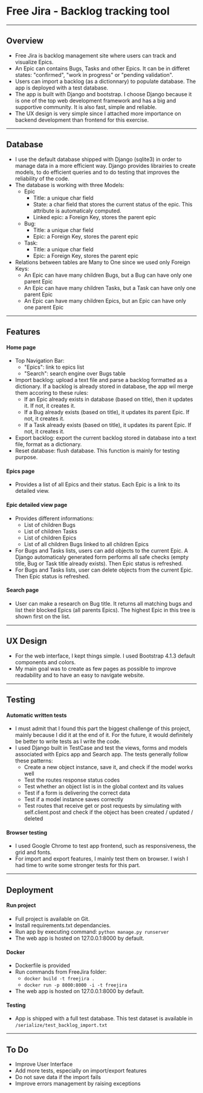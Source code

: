 # Free Jira - Backlog tracking tool

---

## Overview
 - Free Jira is backlog management site where users can track and visualize Epics.
 - An Epic can contains Bugs, Tasks and other Epics. It can be in differet states: "confirmed", "work in progress" or "pending validation".
 - Users can import a backlog (as a dictionnary) to populate database. The app is deployed with a test database.
 - The app is built with Django and bootstrap. I choose Django because it is one of the top web development framework and has a big and supportive community. It is also fast, simple and reliable.
 - The UX design is very simple since I attached more importance on backend development than frontend for this exercise.
 
 ---

## Database
 - I use the default database shipped with Django (sqlite3) in order to manage data in a more efficient way. Django provides librairies to create models, to do efficient queries and to do testing that improves the reliability of the code.
 - The database is working with three Models:
	- Epic
		- Title: a unique char field
		- State: a char field that stores the current status of the epic. This attribute is automaticaly computed. 
		- Linked epic: a Foreign Key, stores the parent epic
	- Bug:
		- Title: a unique char field
		- Epic: a Foreign Key, stores the parent epic
	- Task:
		- Title: a unique char field
		- Epic: a Foreign Key, stores the parent epic
 - Relations between tables are Many to One since we used only Foreign Keys:
	- An Epic can have many children Bugs, but a Bug can have only one parent Epic
	- An Epic can have many children Tasks, but a Task can have only one parent Epic
	- An Epic can have many children Epics, but an Epic can have only one parent Epic

 ---

## Features

#### Home page
 - Top Navigation Bar:
	- "Epics": link to epics list
	- "Search": search engine over Bugs table
 - Import backlog: upload a text file and parse a backlog formatted as a dictionary. If a backlog is already stored in database, the app wil merge them accoring to these rules:
	- If an Epic already exists in database (based on title), then it updates it. If not, it creates it.
	- If a Bug already exists (based on title), it updates its parent Epic. If not, it creates it.
	- If a Task already exists (based on title), it updates its parent Epic. If not, it creates it.
 - Export backlog: export the current backlog stored in database into a text file, format as a dictionary.
 - Reset database: flush database. This function is mainly for testing purpose.

#### Epics page
 - Provides a list of all Epics and their status. Each Epic is a link to its detailed view.

#### Epic detailed view page
 - Provides different informations:
	- List of children Bugs
	- List of children Tasks
	- List of children Epics
	- List of all children Bugs linked to all children Epics
 - For Bugs and Tasks lists, users can add objects to the current Epic. A Django automaticaly generated form performs all safe checks (empty title, Bug or Task title already exists). Then Epic status is refreshed.
 - For Bugs and Tasks lists, user can delete objects from the current Epic. Then Epic status is refreshed.

#### Search page
 - User can make a research on Bug title. It returns all matching bugs and list their blocked Epics (all parents Epics). The highest Epic in this tree is shown first on the list.

---

## UX Design
 - For the web interface, I kept things simple. I used Bootstrap 4.1.3 default components and colors.
 - My main goal was to create as few pages as possible to improve readability and to have an easy to navigate website.

---

## Testing

#### Automatic written tests
 - I must admit that I found this part the biggest challenge of this project, mainly because I did it at the end of it. For the future, it would definitely be better to write tests as I write the code.
 - I used Django built in TestCase and test the views, forms and models associated with Epics app and Search app. The tests generally follow these patterns:
	- Create a new object instance, save it, and check if the model works well
	- Test the routes response status codes
	- Test whether an object list is in the global context and its values
	- Test if a form is delivering the correct data
	- Test if a model instance saves correctly
	- Test routes that receive get or post requests by simulating with self.client.post and check if the object has been created / updated / deleted

#### Browser testing
 - I used Google Chrome to test app frontend, such as responsiveness, the grid and fonts.
 - For import and export features, I mainly test them on browser. I wish I had time to write some stronger tests for this part.

---

## Deployment

#### Run project
 - Full project is available on Git.
 - Install requirements.txt dependancies.
 - Run app by executing command: `python manage.py runserver`
 - The web app is hosted on 127.0.0.1:8000 by default.

#### Docker
 - Dockerfile is provided
 - Run commands from FreeJira folder:
	- `docker build -t freejira .`
	- `docker run -p 8000:8000 -i -t freejira`
 - The web app is hosted on 127.0.0.1:8000 by default.

#### Testing
 - App is shipped with a full test database. This test dataset is available in `/serialize/test_backlog_import.txt`

---

## To Do
 - Improve User Interface
 - Add more tests, especially on import/export features
 - Do not save data if the import fails
 - Improve errors management by raising exceptions




